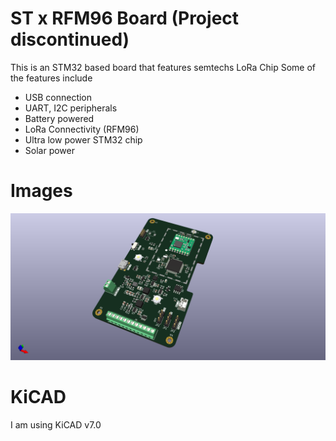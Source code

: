 # ST x RFM96 Board (Project discontinued)
This is an STM32 based board that features semtechs LoRa Chip
Some of the features include
- USB connection
- UART, I2C peripherals
- Battery powered
- LoRa Connectivity (RFM96)
- Ultra low power STM32 chip
- Solar power

# Images
![image two](Images/1.png)


# KiCAD
I am using KiCAD v7.0